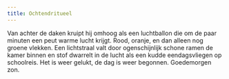 ```yaml
---
title: Ochtendritueel
---
```

Van achter de daken kruipt hij omhoog als een luchtballon die om de paar minuten een peut warme lucht krijgt. Rood, oranje, en dan alleen nog groene vlekken. Een lichtstraal valt door ogenschijnlijk schone ramen de kamer binnen en stof dwarrelt in de lucht als een kudde eendagsvliegen op schoolreis. Het is weer gelukt, de dag is weer begonnen. Goedemorgen zon.
